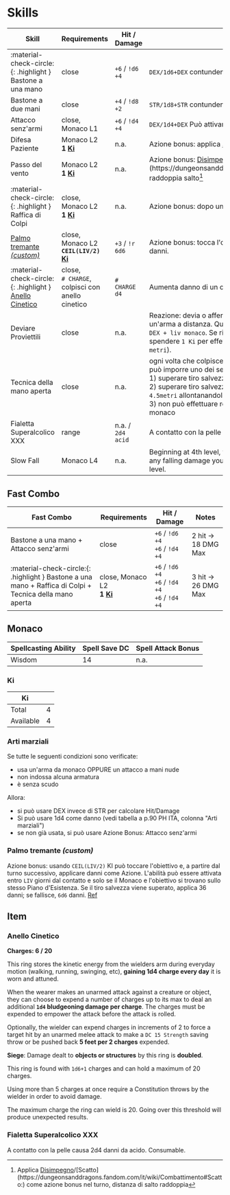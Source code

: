 # Skills

| Skill                    | Requirements | Hit / Damage      | Note                     |
| ------------------------ | ------------ | ----------------- | ------------------------ |
| :material-check-circle:{: .highlight } Bastone a una mano | close | `+6` / `!d6 +4` | `DEX/1d6+DEX` contundente, versatile, Può attivare [Arti marziali](#arti-marziali) |
| Bastone a due mani       | close | `+4` / `!d8 +2` | `STR/1d8+STR` contundente, versatile |
| Attacco senz'armi        | close, Monaco L1 | `+6` / `!d4 +4` | `DEX/1d4+DEX` Può attivare [Arti marziali](#arti-marziali) |
| Difesa Paziente | Monaco L2<br>__1 [Ki](#ki)__ | n.a. | Azione bonus: applica [Schivata](https://dungeonsanddragons.fandom.com/it/wiki/Combattimento#Schivata:) a sé stesso. |
| Passo del vento | Monaco L2<br>__1 [Ki](#ki)__ | n.a. | Azione bonus: [Disimpegno](https://dungeonsanddragons.fandom.com/it/wiki/Combattimento#Disimpegno:)/[Scatto](https://dungeonsanddragons.fandom.com/it/wiki/Combattimento#Scatto:), raddoppia salto[^1] |
| :material-check-circle:{: .highlight } Raffica di Colpi | close, Monaco L2<br>__1 [Ki](#ki)__ | n.a. | Azione bonus: dopo un Attacco, esegui 2 Attacco senz'armi extra |
| [Palmo tremante _(custom)_](#palmo-tremante-custom) | close, Monaco L2<br>__`CEIL(LIV/2)` [Ki](#ki)__ | `+3` / `!r 6d6` | Azione bonus: tocca l'obiettivo e, dal turno successivo, può applicare danni. |
| :material-check-circle:{: .highlight } [Anello Cinetico](#anello-cinetico) | close, <br>`# CHARGE`, <br>colpisci con anello cinetico | `# CHARGE d4` | Aumenta danno di un colpo senz'armi. |
| Deviare Proviettili | close | n.a. | Reazione: devia o afferra un proiettile quando viene colpito dall'attacco con un'arma a distanza. Quando lo fa, il danno che subisce è ridotto di `1d10 + DEX + liv monaco`. Se riduce i danni a 0, può afferrare il proiettile e spendere `1 Ki` per effettuare un attacco a distanza, con competenza (`6/18 metri`). |
| Tecnica della mano aperta | close | n.a. | ogni volta che colpisce una creatura con un attacco della `Raffica di Colpi`, può imporre uno dei seguenti effetti:<br>1) superare tiro salvezza su DEX, altrimenti cade a terra prono<br>2) superare tiro salvezza su STR, altrimenti il monaco può spingerlo di `4.5metri` allontanandolo<br>3) non può effettuare reazioni fino alla fine del turno successivo del monaco |
| Fialetta Superalcolico XXX | range | n.a. / `2d4 acid` | A contatto con la pelle causa 2d4 danni da acido. Consumable |
| Slow Fall | Monaco L4 | n.a. | Beginning at 4th level, you can use your reaction when you fall to reduce any falling damage you take by an amount equal to five times your monk level. |

## Fast Combo

| Fast Combo                | Requirements | Hit / Damage | Notes |
| ------------------------- | ----------- | ------------------ | ----- |
| Bastone a una mano + Attacco senz'armi | close | `+6` / `!d6 +4` <br>`+6` / `!d4 +4` | 2 hit &rarr; 18 DMG Max |
| :material-check-circle:{: .highlight } Bastone a una mano + Raffica di Colpi + Tecnica della mano aperta | close, Monaco L2<br>__1 [Ki](#ki)__ | `+6` / `!d6 +4`<br>`+6` / `!d4 +4`<br>`+6` / `!d4 +4` | 3 hit &rarr; 26 DMG Max |

## Monaco

| Spellcasting Ability | Spell Save DC | Spell Attack Bonus |
| -------------------- | ------------- | ------------------ |
| Wisdom               | 14            | n.a.               |

### Ki

| Ki          |     |
| ----------- | --- |
| Total       | 4   |
| Available   | 4   |

### Arti marziali

Se tutte le seguenti condizioni sono verificate:

- usa un'arma da monaco OPPURE un attacco a mani nude
- non indossa alcuna armatura
- è senza scudo

Allora:

- si può usare DEX invece di STR per calcolare Hit/Damage
- Si può usare 1d4 come danno (vedi tabella a p.90 PH ITA, colonna "Arti marziali")
- se non già usata, si può usare Azione Bonus: Attacco senz'armi

### Palmo tremante _(custom)_

Azione bonus: usando `CEIL(LIV/2)` KI può toccare l'obiettivo e, a partire dal turno successivo, applicare danni come Azione. L'abilità può essere attivata entro `LIV` giorni dal contatto e solo se il Monaco e l'obiettivo si trovano sullo stesso Piano d'Esistenza. Se il tiro salvezza viene superato, applica 36 danni; se fallisce, `6d6` danni. [Ref](https://dungeonsanddragons.fandom.com/it/wiki/Tradizioni_Monastiche#Palmo_Tremante)

[^1]: Applica [Disimpegno](https://dungeonsanddragons.fandom.com/it/wiki/Combattimento#Disimpegno:)/[Scatto](https://dungeonsanddragons.fandom.com/it/wiki/Combattimento#Scatto:) come azione bonus nel turno, distanza di salto raddoppia

## Item

### Anello Cinetico

__Charges: 6 / 20__

This ring stores the kinetic energy from the wielders arm during everyday motion (walking, running, swinging, etc), __gaining 1d4 charge every day__ it is worn and attuned.

When the wearer makes an unarmed attack against a creature or object, they can choose to expend a number of charges up to its max to deal an additional __`1d4` bludgeoning damage per charge__. The charges must be expended to empower the attack before the attack is rolled.

Optionally, the wielder can expend charges in increments of 2 to force a target hit by an unarmed melee attack to make a `DC 15 Strength` saving throw or be pushed back __5 feet per 2 charges__ expended.

__Siege__: Damage dealt to __objects or structures__ by this ring is __doubled__.

This ring is found with `1d6+1` charges and can hold a maximum of 20 charges.

Using more than 5 charges at once require a Constitution throws by the wielder in order to avoid damage.

The maximum charge the ring can wield is 20. Going over this threshold will produce unexpected results.

### Fialetta Superalcolico XXX

A contatto con la pelle causa 2d4 danni da acido. Consumable.